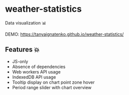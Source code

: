 # weather-statistics
Data visualization :bar_chart:

DEMO: https://tanyaignatenko.github.io/weather-statistics/

## Features :boom:
 * JS-only
 * Absence of dependencies
 * Web workers API usage
 * IndexedDB API usage
 * Tooltip display on chart point zone hover
 * Period range slider with chart overview
